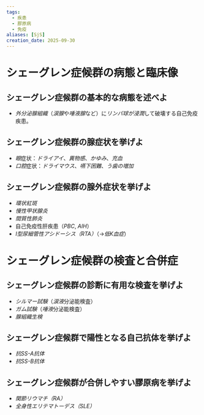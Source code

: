 ```yaml
---
tags:
  - 疾患
  - 膠原病
  - 免疫
aliases: [SjS]
creation_date: 2025-09-30
---
```

# シェーグレン症候群の病態と臨床像
## シェーグレン症候群の基本的な病態を述べよ
- *外分泌腺組織*（*涙腺*や*唾液腺*など）に*リンパ球が浸潤*して破壊する自己免疫疾患。

## シェーグレン症候群の腺症状を挙げよ
- *眼*症状：*ドライアイ*、*異物感*、*かゆみ*、*充血*
- *口腔*症状：*ドライマウス*、*嚥下困難*、*う歯の増加*

## シェーグレン症候群の腺外症状を挙げよ
- *環状紅斑*
- *慢性甲状腺炎*
- *間質性肺炎*
- 自己免疫性肝疾患（*PBC*, *AIH*）
- *I型尿細管性アシドーシス（RTA）*（→*低K血症*）

# シェーグレン症候群の検査と合併症
## シェーグレン症候群の診断に有用な検査を挙げよ
- *シルマー試験*（*涙液*分泌能検査）
- *ガム試験*（*唾液*分泌能検査）
- *腺組織生検*

## シェーグレン症候群で陽性となる自己抗体を挙げよ
- *抗SS-A抗体*
- *抗SS-B抗体*

## シェーグレン症候群が合併しやすい膠原病を挙げよ
- *関節リウマチ（RA）*
- *全身性エリテマトーデス（SLE）*